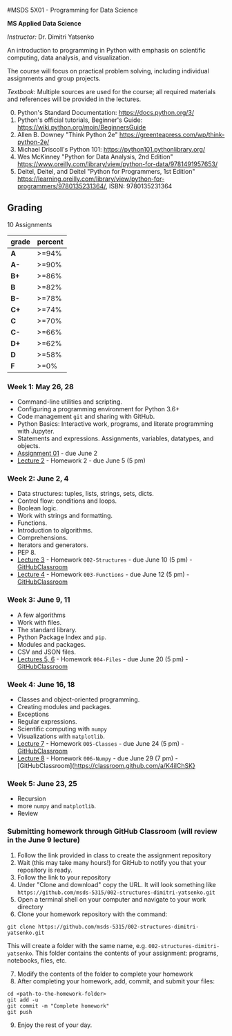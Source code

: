 #MSDS 5X01 - Programming for Data Science

**MS Applied Data Science**

*Instructor:* Dr. Dimitri Yatsenko 

An introduction to programming in Python with emphasis on scientific computing, data analysis, and visualization.

The course will focus on practical problem solving, including individual assignments and group projects.

*Textbook:* Multiple sources are used for the course; all required materials and references will be provided in the lectures.

 0. Python's Standard Documentation: https://docs.python.org/3/
 1. Python's official tutorials, Beginner's Guide: https://wiki.python.org/moin/BeginnersGuide
 2. Allen B. Downey "Think Python 2e" https://greenteapress.com/wp/think-python-2e/
 3. Michael Driscoll's Python 101: https://python101.pythonlibrary.org/
 4. Wes McKinney "Python for Data Analysis, 2nd Edition" https://www.oreilly.com/library/view/python-for-data/9781491957653/
 5. Deitel, Deitel, and Deitel "Python for Programmers, 1st Edition" https://learning.oreilly.com/library/view/python-for-programmers/9780135231364/,  ISBN: 9780135231364
 

## Grading 
10 Assignments

|grade| percent |
|---|---|
|**A** |>=94%|
|**A-**|>=90%|
|**B+**|>=86%|
|**B**|>=82%|
|**B-**|>=78%|
|**C+**|>=74%|
|**C**|>=70%|
|**C-**|>=66%|
|**D+**|>=62%|
|**D**|>=58%|
|**F**|>=0%|


### Week 1: May 26, 28

* Command-line utilities and scripting.
* Configuring a programming environment for Python 3.6+
* Code management `git` and sharing with GitHub.
* Python Basics: Interactive work, programs, and literate programming with Jupyter.
* Statements and expressions. Assignments, variables, datatypes, and objects.
* [Assignment 01](assignments/Set01.md) - due June 2
* [Lecture 2](notebooks/001-Expressions.ipynb) - Homework 2 - due June 5 (5 pm)

### Week 2: June 2, 4

* Data structures: tuples, lists, strings, sets, dicts.
* Control flow: conditions and loops.
* Boolean logic.
* Work with strings and formatting.
* Functions.
* Introduction to algorithms.
* Comprehensions.
* Iterators and generators.
* PEP 8.
* [Lecture 3](notebooks/002-Structures.ipynb) - Homework `002-Structures`  - due June 10 (5 pm) - [GitHubClassroom](https://classroom.github.com/a/wctz10P_)
* [Lecture 4](notebooks/003-Functions.ipynb) - Homework `003-Functions` - due June 12 (5 pm) - [GitHubClassroom](https://classroom.github.com/a/HFVLo876)

### Week 3: June 9, 11

* A few algorithms
* Work with files.
* The standard library.
* Python Package Index and `pip`.
* Modules and packages.
* CSV and JSON files.
* [Lectures 5, 6](notebooks/004-Files.ipynb) - Homework `004-Files` - due June 20 (5 pm) - [GitHubClassroom](https://classroom.github.com/a/a8XR0jz8)

### Week 4: June 16, 18

* Classes and object-oriented programming.
* Creating modules and packages.
* Exceptions
* Regular expressions.
* Scientific computing with `numpy` 
* Visualizations with `matplotlib`.
* [Lecture 7](notebooks/005-Classes.ipynb) - Homework `005-Classes` - due June 24 (5 pm) - [GitHubClassroom](https://classroom.github.com/a/QYWFkYI_)
* [Lecture 8](notebooks/006-Numpy.ipynb) - Homework `006-Numpy` - due June 29 (7 pm) - [GitHubClassroom](https://classroom.github.com/a/K4iIChSK}

### Week 5: June 23, 25

* Recursion
* more `numpy` and `matplotlib`.
* Review 

### Submitting homework through GitHub Classroom (will review in the June 9 lecture)

1. Follow the link provided in class to create the assignment repository
2. Wait (this may take many hours!) for GitHub to notify you that your repository is ready.
3. Follow the link to your repository
4. Under "Clone and download"  copy the URL. It will look something like `https://github.com/msds-5315/002-structures-dimitri-yatsenko.git`
5. Open a terminal shell on your computer and navigate to your work directory
6. Clone your homework repository with the command:
```shell
git clone https://github.com/msds-5315/002-structures-dimitri-yatsenko.git
```
 This will create a folder with the same name, e.g. `002-structures-dimitri-yatsenko`. This folder contains the contents of your assignment: programs, notebooks, files, etc.

7. Modify the contents of the folder to complete your homework
8. After completing your homework, add, commit, and submit your files:
```shell
cd <path-to-the-homework-folder>
git add -u 
git commit -m "Complete homework"
git push
```
9. Enjoy the rest of your day.
